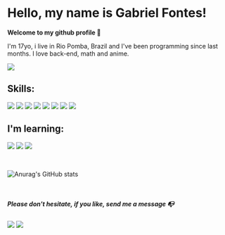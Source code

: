 # Hello, my name is Gabriel Fontes! 
**Welcome to my github profile 👋**



I'm 17yo, i live in Rio Pomba, Brazil and I've been programming since last months. I love back-end, math and anime.

<img src="https://image.myanimelist.net/ui/_3fYL8i6Q-n-155t3dn_4jx_gY5XBf64ev2QD4G5tN5nHzpjZtpRGnOCL0chOGpS">



## Skills:
<div>

<img src ="https://img.shields.io/badge/HTML5-E34F26?style=for-the-badge&logo=html5&logoColor=white">
<img src ="https://img.shields.io/badge/CSS3-1572B6?style=for-the-badge&logo=css3&logoColor=white">
<img src ="https://img.shields.io/badge/JavaScript-323330?style=for-the-badge&logo=javascript&logoColor=white">
<img src ="https://img.shields.io/badge/Figma-F24E1E?style=for-the-badge&logo=figma&logoColor=white">
<img src ="https://img.shields.io/badge/Canva-%2300C4CC.svg?&style=for-the-badge&logo=Canva&logoColor=white">
<img src ="https://img.shields.io/badge/Adobe%20Photoshop-31A8FF?style=for-the-badge&logo=Adobe%20Photoshop&logoColor=black">
<img src ="https://img.shields.io/badge/Adobe%20Premiere%20Pro-9999FF?style=for-the-badge&logo=Adobe%20Premiere%20Pro&logoColor=white">
<img src ="https://img.shields.io/badge/Adobe%20after%20affects-CF96FD?style=for-the-badge&logo=Adobe%20after%20effects&logoColor=393665">

</div>

## I'm learning:

<div>

<div>

<img src ="https://img.shields.io/badge/Python-FFD43B?style=for-the-badge&logo=python&logoColor=blue">
<img src ="https://img.shields.io/badge/Node.js-339933?style=for-the-badge&logo=nodedotjs&logoColor=white">
<img src ="https://img.shields.io/badge/C%2B%2B-00599C?style=for-the-badge&logo=c%2B%2B&logoColor=white">

<p> 
     <br>
</p>


![Anurag's GitHub stats](https://github-readme-stats.vercel.app/api?username=gabrielcmfontes&show_icons=true&theme=transparent)

<p> 
     <br>
</p>


<div> 

##### **Please don't hesitate, if you like, send me a message** 📭

 <a href = "mailto:gabrielcmfontes@gmail.com"><img src="https://img.shields.io/badge/-Gmail-%23333?style=for-the-badge&logo=gmail&logoColor=white" target="_blank"></a>
 <a href="https://www.linkedin.com/in/gabriel-fontes-50598b255/" target="_blank"><img src="https://img.shields.io/badge/-LinkedIn-%230077B5?style=for-the-badge&logo=linkedin&logoColor=white" target="_blank"></a> 
 
</div>

